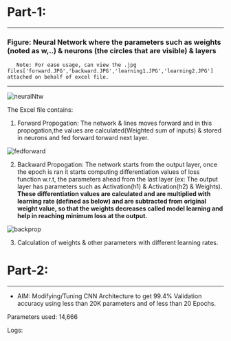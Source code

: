 
# Part-1: 
--------
### Figure: Neural Network where the parameters such as weights (noted as w,..) & neurons (the circles that are visible) & layers

       Note: For ease usage, can view the .jpg files['forward.JPG','backward.JPG','learning1.JPG','learning2.JPG'] attached on behalf of excel file.
--------------------

  ![neuralNtw](https://user-images.githubusercontent.com/60026221/212375211-a5ad76dc-50a7-48d6-98f1-b88aa8d2b6e3.JPG)



The Excel file contains:

1. Forward Propogation: The network & lines moves forward and in this propogation,the values are calculated(Weighted sum of inputs) & stored in neurons and fed forward torward next layer.

  ![fedforward](https://user-images.githubusercontent.com/60026221/212379897-13671ed2-917b-44f1-9102-194d3a728af2.jpg)

2. Backward Propogation: The network starts from the output layer, once the epoch is ran it starts computing differentiation values of loss function w.r.t, the parameters ahead from the last layer (ex: The output layer has parameters such as Activation(h1) & Activation(h2) & Weights). **These differentiation values are calculated and are multiplied with learning rate (defined as below) and are subtracted from original weight value, so that the weights decreases called model learning and help in reaching minimum loss at the output.**

  ![backprop](https://user-images.githubusercontent.com/60026221/212380182-97589d99-1567-4494-920f-4fe7d6874121.jpg)

3. Calculation of weights & other parameters with different learning rates.



# Part-2: 
--------

* AIM: Modifying/Tuning CNN Architecture to get 99.4% Validation accuracy using less than 20K parameters and of less than 20 Epochs.

Parameters used: 14,666

Logs: 



